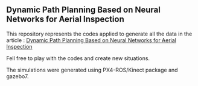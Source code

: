 ## Dynamic Path Planning Based on Neural Networks for Aerial Inspection

This repository represents the codes applied to generate all the data in the article : [Dynamic Path Planning Based on Neural Networks for Aerial Inspection](https://link.springer.com/article/10.1007/s40313-022-00941-y)

Fell free to play with the codes and create new situations.

The simulations were generated using PX4-ROS/Kinect package and gazebo7.

